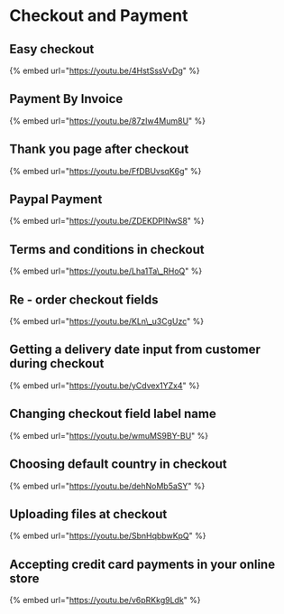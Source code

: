 # Checkout and Payment

## Easy checkout

{% embed url="https://youtu.be/4HstSssVvDg" %}

## Payment By Invoice

{% embed url="https://youtu.be/87zIw4Mum8U" %}

## Thank you page after checkout

{% embed url="https://youtu.be/FfDBUvsqK6g" %}

## Paypal Payment

{% embed url="https://youtu.be/ZDEKDPlNwS8" %}

## Terms and conditions in checkout

{% embed url="https://youtu.be/Lha1Ta\_RHoQ" %}

## Re - order checkout fields

{% embed url="https://youtu.be/KLn\_u3CgUzc" %}

## Getting a delivery date input from customer during checkout

{% embed url="https://youtu.be/yCdvex1YZx4" %}

## Changing checkout field label name

{% embed url="https://youtu.be/wmuMS9BY-BU" %}

## Choosing default country in checkout

{% embed url="https://youtu.be/dehNoMb5aSY" %}

## Uploading files at checkout

{% embed url="https://youtu.be/SbnHqbbwKpQ" %}

## Accepting credit card payments in your online store

{% embed url="https://youtu.be/v6pRKkg9Ldk" %}



